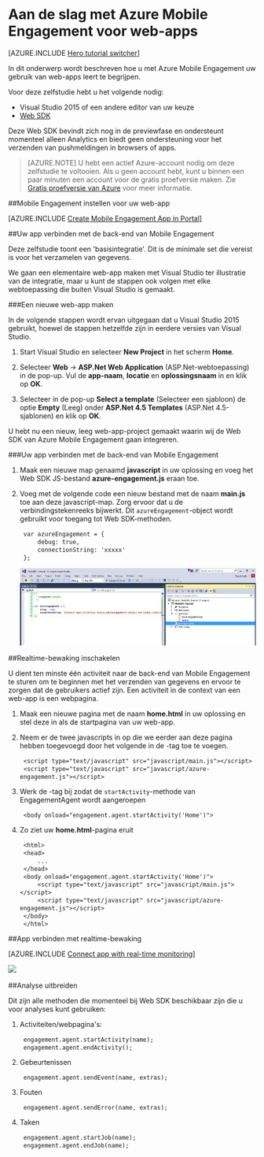 <properties
    pageTitle="Aan de slag met Azure Mobile Engagement voor web-apps | Microsoft Azure"
    description="Ontdek hoe u Azure Mobile Engagement gebruikt met analyses en pushmeldingen voor web-apps."
    services="mobile-engagement"
    documentationCenter="Mobile"
    authors="piyushjo"
    manager=""
    editor="" />

<tags
    ms.service="mobile-engagement"
    ms.workload="mobile"
    ms.tgt_pltfrm="na"
    ms.devlang="js"
    ms.topic="hero-article"
    ms.date="06/01/2016"
    ms.author="piyushjo" />


# Aan de slag met Azure Mobile Engagement voor web-apps

[AZURE.INCLUDE [Hero tutorial switcher](../../includes/mobile-engagement-hero-tutorial-switcher.md)]

In dit onderwerp wordt beschreven hoe u met Azure Mobile Engagement uw gebruik van web-apps leert te begrijpen.

Voor deze zelfstudie hebt u het volgende nodig:

+ Visual Studio 2015 of een andere editor van uw keuze
+ [Web SDK](http://aka.ms/P7b453) 

Deze Web SDK bevindt zich nog in de previewfase en ondersteunt momenteel alleen Analytics en biedt geen ondersteuning voor het verzenden van pushmeldingen in browsers of apps. 

> [AZURE.NOTE] U hebt een actief Azure-account nodig om deze zelfstudie te voltooien. Als u geen account hebt, kunt u binnen een paar minuten een account voor de gratis proefversie maken. Zie [Gratis proefversie van Azure](https://azure.microsoft.com/pricing/free-trial/?WT.mc_id=A0E0E5C02&amp;returnurl=http%3A%2F%2Fazure.microsoft.com%2Fen-us%2Fdocumentation%2Farticles%2Fmobile-engagement-web-app-get-started) voor meer informatie.

##Mobile Engagement instellen voor uw web-app

[AZURE.INCLUDE [Create Mobile Engagement App in Portal](../../includes/mobile-engagement-create-app-in-portal-new.md)]

##<a id="connecting-app"></a>Uw app verbinden met de back-end van Mobile Engagement

Deze zelfstudie toont een 'basisintegratie'. Dit is de minimale set die vereist is voor het verzamelen van gegevens.

We gaan een elementaire web-app maken met Visual Studio ter illustratie van de integratie, maar u kunt de stappen ook volgen met elke webtoepassing die buiten Visual Studio is gemaakt. 

###Een nieuwe web-app maken

In de volgende stappen wordt ervan uitgegaan dat u Visual Studio 2015 gebruikt, hoewel de stappen hetzelfde zijn in eerdere versies van Visual Studio. 

1. Start Visual Studio en selecteer **New Project** in het scherm **Home**.

2. Selecteer **Web** -> **ASP.Net Web Application** (ASP.Net-webtoepassing) in de pop-up. Vul de **app-naam**, **locatie** en **oplossingsnaam** in en klik op **OK**.

3. Selecteer in de pop-up **Select a template** (Selecteer een sjabloon) de optie **Empty** (Leeg) onder **ASP.Net 4.5 Templates** (ASP.Net 4.5-sjablonen) en klik op **OK**. 

U hebt nu een nieuw, leeg web-app-project gemaakt waarin wij de Web SDK van Azure Mobile Engagement gaan integreren.

###Uw app verbinden met de back-end van Mobile Engagement

1. Maak een nieuwe map genaamd **javascript** in uw oplossing en voeg het Web SDK JS-bestand **azure-engagement.js** eraan toe. 

2. Voeg met de volgende code een nieuw bestand met de naam **main.js** toe aan deze javascript-map. Zorg ervoor dat u de verbindingstekenreeks bijwerkt. Dit `azureEngagement`-object wordt gebruikt voor toegang tot Web SDK-methoden. 

        var azureEngagement = {
            debug: true,
            connectionString: 'xxxxx'
        };

    ![Visual Studio met js-bestanden][1]

##Realtime-bewaking inschakelen

U dient ten minste één activiteit naar de back-end van Mobile Engagement te sturen om te beginnen met het verzenden van gegevens en ervoor te zorgen dat de gebruikers actief zijn. Een activiteit in de context van een web-app is een webpagina. 

1. Maak een nieuwe pagina met de naam **home.html** in uw oplossing en stel deze in als de startpagina van uw web-app. 
2. Neem er de twee javascripts in op die we eerder aan deze pagina hebben toegevoegd door het volgende in de <body>-tag toe te voegen. 

        <script type="text/javascript" src="javascript/main.js"></script>
        <script type="text/javascript" src="javascript/azure-engagement.js"></script>

3. Werk de <body>-tag bij zodat de `startActivity`-methode van EngagementAgent wordt aangeroepen
        
        <body onload="engagement.agent.startActivity('Home')">

4. Zo ziet uw **home.html**-pagina eruit
        
        <html>
        <head>
            ...
        </head>
        <body onload="engagement.agent.startActivity('Home')">
            <script type="text/javascript" src="javascript/main.js"></script>
            <script type="text/javascript" src="javascript/azure-engagement.js"></script>
        </body>
        </html>

##App verbinden met realtime-bewaking

[AZURE.INCLUDE [Connect app with real-time monitoring](../../includes/mobile-engagement-connect-app-with-monitor.md)]

![][2]

##Analyse uitbreiden

Dit zijn alle methoden die momenteel bij Web SDK beschikbaar zijn die u voor analyses kunt gebruiken:

1. Activiteiten/webpagina's:

        engagement.agent.startActivity(name);
        engagement.agent.endActivity();

2. Gebeurtenissen
        
        engagement.agent.sendEvent(name, extras);

3. Fouten

        engagement.agent.sendError(name, extras);

4. Taken

        engagement.agent.startJob(name);
        engagement.agent.endJob(name);

<!-- Images. -->
[1]: ./media/mobile-engagement-web-app-get-started/visual-studio-solution-js.png
[2]: ./media/mobile-engagement-web-app-get-started/session.png




<!--HONumber=Sep16_HO3-->


